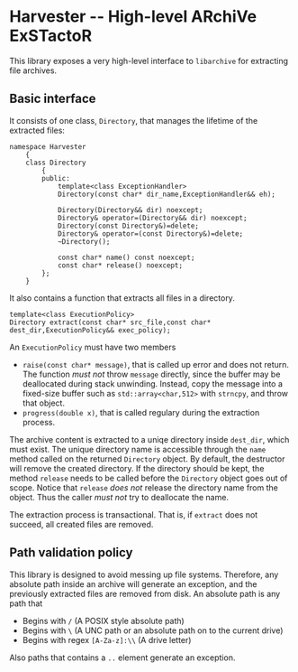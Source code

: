 Harvester -- High-level ARchiVe ExSTactoR
=========================================

This library exposes a very high-level interface to `libarchive` for extracting file archives.

Basic interface
---------------

It consists of one class, `Directory`, that manages the lifetime of the extracted files:

	namespace Harvester
		{
		class Directory
			{
			public:
				template<class ExceptionHandler>
				Directory(const char* dir_name,ExceptionHandler&& eh);

				Directory(Directory&& dir) noexcept;
				Directory& operator=(Directory&& dir) noexcept;
				Directory(const Directory&)=delete;
				Directory& operator=(const Directory&)=delete;
				~Directory();

				const char* name() const noexcept;
				const char* release() noexcept;
			};
		}

It also contains a function that extracts all files in a directory.

	template<class ExecutionPolicy>
    Directory extract(const char* src_file,const char* dest_dir,ExecutionPolicy&& exec_policy);

An `ExecutionPolicy` must have two members

  * `raise(const char* message)`, that is called up error and does not return. The function *must not* throw `message` directly, since the buffer may be deallocated during stack unwinding. Instead, copy the message into a fixed-size buffer such as `std::array<char,512>` with `strncpy`, and throw that object. 
  * `progress(double x)`, that is called regulary during the extraction process.

The archive content is extracted to a uniqe directory inside `dest_dir`, which must exist. The unique directory name is accessible through the `name` method called on the returned `Directory` object. By default, the destructor will remove the created directory. If the directory should be kept, the method `release` needs to be called before the `Directory` object goes out of scope. Notice that `release` *does not* release the directory name from the object. Thus the caller *must not* try to deallocate the name.

The extraction process is transactional. That is, if `extract` does not succeed, all created files are removed.


Path validation policy
----------------------
This library is designed to avoid messing up file systems. Therefore, any absolute path inside an archive will generate an exception, and the previously extracted files are removed from disk. An absolute path is any path that

 * Begins with `/` (A POSIX style absolute path)
 * Begins with `\` (A UNC path or an absolute path on to the current drive)
 * Begins with regex `[A-Za-z]:\\` (A drive letter)

Also paths that contains a `..` element generate an exception.
